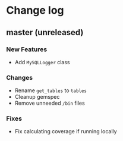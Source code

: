 # Change log

## master (unreleased)

### New Features

* Add `MySQLLogger` class

### Changes

* Rename `get_tables` to `tables`
* Cleanup gemspec
* Remove unneeded `/bin` files 

### Fixes

* Fix calculating coverage if running locally
